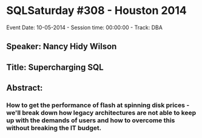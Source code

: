 # SQLSaturday #308 - Houston 2014
Event Date: 10-05-2014 - Session time: 00:00:00 - Track: DBA
## Speaker: Nancy Hidy Wilson
## Title: Supercharging SQL
## Abstract:
### How to get the performance of flash at spinning disk prices - we'll break down how legacy architectures are not able to keep up with the demands of users and how to overcome this without breaking the IT budget. 
